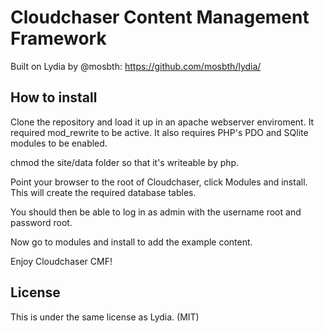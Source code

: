 Cloudchaser Content Management Framework
========================================

Built on Lydia by @mosbth: https://github.com/mosbth/lydia/

How to install
--------------

Clone the repository and load it up in an apache webserver enviroment.
It required mod_rewrite to be active. It also requires PHP's PDO and SQlite modules to be enabled.

chmod the site/data folder so that it's writeable by php.

Point your browser to the root of Cloudchaser, click Modules and install. This will create the required database tables.

You should then be able to log in as admin with the username root and password root.

Now go to modules and install to add the example content.

Enjoy Cloudchaser CMF!


License
-------
This is under the same license as Lydia. (MIT)